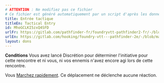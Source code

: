 ```yaml
---
# ATTENTION : Ne modifiez pas ce fichier
# Ce fichier est généré automatiquement par un script d'après les données du module Foundry VTT officiel et de sa traduction
title: Entrée tactique
titleEn: Tactical Entry
id: MhoGCLKI5zxQ4SFD
urlFr: https://gitlab.com/pathfinder-fr/foundryvtt-pathfinder2-fr/-/blob/master/data/feats/MhoGCLKI5zxQ4SFD.htm
urlEn: https://gitlab.com/hooking/foundry-vtt---pathfinder-2e/-/blob/master/packs/data/feats.db/tactical-entry.json
layout: dons
---
```

**Conditions** Vous avez lancé Discrétion pour déterminer l'initiative pour cette rencontre et ni vous, ni vos ennemis n'avez encore agi lors de cette rencontre.

Vous [Marchez rapidement](../actions/marcher-rapidement.html). Ce déplacement ne déclenche aucune réaction.
